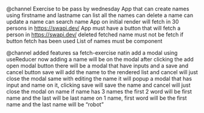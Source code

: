 @channel Exercise to be pass by wednesday
App that can create names using firstname and lastname
can list all the names
can delete a name
can update a name
can search name
App on initial render will fetch in 30 persons in https://swapi.dev/
App must have a button that will fetch a person in https://swapi.dev/
deleted fetched name must not be fetch if button fetch has been used
List of names must be component

@channel added features sa fetch-exercise natin
add a modal using useReducer
now adding a name will be on the modal after clicking the add open modal button there will be a modal that have inputs and a save and cancel button
save will add the name to the rendered list and cancel will just close the modal
same with editing the name it will popup a modal that has input and name on it, clicking save will save the name and cancel will just close the modal
on name if name has 3 names the first 2 word will be first name and the last will be last name
on 1 name, first word will be the first name and the last name will be “robot”

